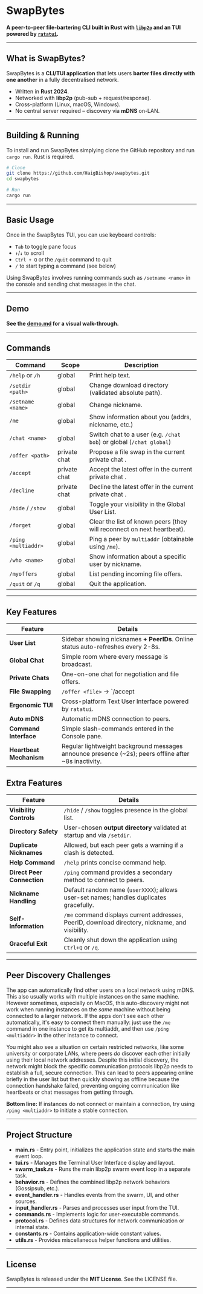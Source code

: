 # SwapBytes 

**A peer-to-peer file-bartering CLI built in Rust with [`libp2p`](https://libp2p.io) and an TUI powered by [`ratatui`](https://github.com/ratatui-org/ratatui).**


---

## What is SwapBytes?

SwapBytes is a **CLI/TUI application** that lets users **barter files directly with one another** in a fully decentralised network.  

- Written in **Rust 2024**.
- Networked with **libp2p** (pub-sub + request/response).
- Cross-platform (Linux, macOS, Windows).
- No central server required – discovery via **mDNS** on-LAN.


---

## Building & Running

To install and run SwapBytes  simplying clone the GitHub repository and run `cargo run`. Rust is required.

```bash
# Clone
git clone https://github.com/HaigBishop/swapbytes.git
cd swapbytes

# Run
cargo run
```

---

## Basic Usage

Once in the SwapBytes TUI, you can use keyboard controls:

-  `Tab` to toggle pane focus
- `↑`/`↓` to scroll
- `Ctrl + Q` or the `/quit` command to quit 
- `/` to start typing a command (see below)

Using SwapBytes involves running commands such as `/setname <name>` in the console and sending chat messages in the chat. 

---

## Demo

**See the [demo.md](demo.md) for a visual walk-through.**

---

## Commands

| Command             | Scope        | Description                                                  |
| ------------------- | ------------ | ------------------------------------------------------------ |
| `/help` or `/h`     | global       | Print help text.                                             |
| `/setdir <path>`    | global       | Change download directory (validated absolute path).         |
| `/setname <name>`   | global       | Change nickname.                                             |
| `/me`               | global       | Show information about you (addrs, nickname, etc.)           |
| `/chat <name>`      | global       | Switch chat to a user (e.g. `/chat bob`) or global (`/chat global`) |
| `/offer <path>`     | private chat | Propose a file swap in the current private chat .            |
| `/accept`           | private chat | Accept the latest offer in the current private chat .        |
| `/decline`          | private chat | Decline the latest offer in the current private chat .       |
| `/hide` / `/show`   | global       | Toggle your visibility in the Global User List.              |
| `/forget`           | global       | Clear the list of known peers (they will reconnect on next heartbeat). |
| `/ping <multiaddr>` | global       | Ping a peer by `multiaddr` (obtainable using `/me`).         |
| `/who <name>`       | global       | Show information about a specific user by nickname.          |
| `/myoffers`         | global       | List pending incoming file offers.                           |
| `/quit` or `/q`     | global       | Quit the application.                                        |

---

## Key Features

| Feature | Details |
|----------|---------|
| **User List** | Sidebar showing nicknames **+ PeerIDs**. Online status auto-refreshes every 2-8s. |
| **Global Chat** | Simple room where every message is broadcast. |
| **Private Chats** | One-on-one chat for negotiation and file offers. |
| **File Swapping** | `/offer <file>` → `/accept | /decline` → direct transfer. |
| **Ergonomic TUI** | Cross-platform Text User Interface powered by `ratatui`. |
| **Auto mDNS** | Automatic mDNS connection to peers. |
| **Command Interface** | Simple slash-commands entered in the Console pane. |
| **Heartbeat Mechanism** | Regular lightweight background messages announce presence (~2s); peers offline after ~8s inactivity. |

## Extra Features

| Feature | Details |
|----------|---------|
| **Visibility Controls** | `/hide` / `/show` toggles presence in the global list. |
| **Directory Safety** | User-chosen **output directory** validated at startup and via `/setdir`. |
| **Duplicate Nicknames** | Allowed, but each peer gets a warning if a clash is detected. |
| **Help Command** | `/help` prints concise command help. |
| **Direct Peer Connection** | `/ping` command provides a secondary method to connect to peers. |
| **Nickname Handling** | Default random name (`userXXXX`); allows user-set names; handles duplicates gracefully. |
| **Self-Information** | `/me` command displays current addresses, PeerID, download directory, nickname, and visibility. |
| **Graceful Exit** | Cleanly shut down the application using `Ctrl+Q` or `/q`. |

---

## Peer Discovery Challenges

The app can automatically find other users on a local network using mDNS. This also usually works with multiple instances on the same machine. However sometimes, especially on MacOS, this auto-discovery might not work when running instances on the *same* machine without being connected to a larger network. If the apps don't see each other automatically, it's easy to connect them manually: just use the `/me` command in one instance to get its multiaddr, and then use `/ping <multiaddr>` in the other instance to connect. 

You might also see a situation on certain restricted networks, like some university or corporate LANs, where peers *do* discover each other initially using their local network addresses. Despite this initial discovery, the network might block the specific communication protocols libp2p needs to establish a full, secure connection. This can lead to peers appearing online briefly in the user list but then quickly showing as offline because the connection handshake failed, preventing ongoing communication like heartbeats or chat messages from getting through.

**Bottom line:** If instances do not connect or maintain a connection, try using `/ping <multiaddr>`  to initiate a stable connection.

---

## Project Structure
 * **main.rs** - Entry point, initializes the application state and starts the main event loop.
 * **tui.rs** - Manages the Terminal User Interface display and layout.
 * **swarm_task.rs** - Runs the main libp2p swarm event loop in a separate task.
 * **behavior.rs** - Defines the combined libp2p network behaviors (Gossipsub, etc.).
 * **event_handler.rs** - Handles events from the swarm, UI, and other sources.
 * **input_handler.rs** - Parses and processes user input from the TUI.
 * **commands.rs** - Implements logic for user-executable commands.
 * **protocol.rs** - Defines data structures for network communication or internal state.
 * **constants.rs** - Contains application-wide constant values.
 * **utils.rs** - Provides miscellaneous helper functions and utilities.

---

## License

SwapBytes is released under the **MIT License**. See the LICENSE file.

---
